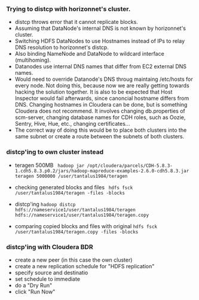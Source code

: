 ### Trying to distcp with horizonnet's cluster. 
* distcp throws error that it cannot replicate blocks. 
* Assuming that DataNode's internal DNS is not known by horizonnet's cluster. 
* Switching HDFS DataNodes to use Hostnames instead of IPs to relay DNS resolution to horizonnet's distcp. 
* Also binding NameNode and DataNode to wildcard interface (multihoming). 
* Datanodes use internal DNS names that differ from EC2 external DNS names. 
* Would need to override Datanode's DNS throug maintaing /etc/hosts for every node. Not doing this, because now we are really getting towards hacking the solution together. It is also to be expected that Host Inspector would fail afterwards, since canoncial hostname differs from DNS. Changing hostnames in Cloudera can be done, but is something Cloudera does not recommend. It involves changing db.properties of scm-server, changing database names for CDH roles, such as Oozie, Sentry, Hive, Hue, etc., changing certificates... 
* The correct way of doing this would be to place both clusters into the same subnet or create a route between the subnets of both clusters.

### distcp'ing to own cluster instead
* teragen 500MB
``` hadoop jar /opt/cloudera/parcels/CDH-5.8.3-1.cdh5.8.3.p0.2/jars/hadoop-mapreduce-examples-2.6.0-cdh5.8.3.jar teragen 5000000 /user/tantalus1984/teragen```
* checking generated blocks and files
``` hdfs fsck /user/tantalus1984/teragen -files -blocks```

* distcp'ing
``` hadoop distcp hdfs://nameservice1/user/tantalus1984/teragen hdfs://nameservice1/user/tantalus1984/teragen.copy ```
* comparing copied blocks and files with original
``` hdfs fsck /user/tantalus1984/teragen.copy -files -blocks ```

### distcp'ing with Cloudera BDR
* create a new peer (in this case the own cluster)
* create a new replication schedule for "HDFS replication"
* specify source and destinatio
* set schedule to immediate
* do a "Dry Run"
* click "Run Now"

